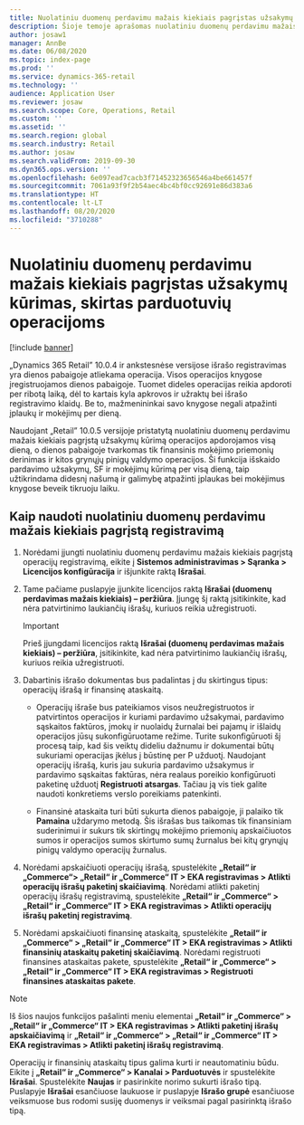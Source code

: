 ```yaml
---
title: Nuolatiniu duomenų perdavimu mažais kiekiais pagrįstas užsakymų kūrimas, skirtas parduotuvių operacijoms
description: Šioje temoje aprašomas nuolatiniu duomenų perdavimu mažais kiekiais pagrįstas užsakymų kūrimas, skirtas operacijoms „Microsoft Dynamics 365 Commerce”.
author: josaw1
manager: AnnBe
ms.date: 06/08/2020
ms.topic: index-page
ms.prod: ''
ms.service: dynamics-365-retail
ms.technology: ''
audience: Application User
ms.reviewer: josaw
ms.search.scope: Core, Operations, Retail
ms.custom: ''
ms.assetid: ''
ms.search.region: global
ms.search.industry: Retail
ms.author: josaw
ms.search.validFrom: 2019-09-30
ms.dyn365.ops.version: ''
ms.openlocfilehash: 6e097ead7cacb3f71452323656546a4be661457f
ms.sourcegitcommit: 7061a93f9f2b54aec4bc4bf0cc92691e86d383a6
ms.translationtype: HT
ms.contentlocale: lt-LT
ms.lasthandoff: 08/20/2020
ms.locfileid: "3710288"
---
```

# <a name="trickle-feed-based-order-creation-for-retail-store-transactions"></a>Nuolatiniu duomenų perdavimu mažais kiekiais pagrįstas užsakymų kūrimas, skirtas parduotuvių operacijoms

[!include [banner](includes/banner.md)]

„Dynamics 365 Retail” 10.0.4 ir ankstesnėse versijose išrašo registravimas yra dienos pabaigoje atliekama operacija. Visos operacijos knygose įregistruojamos dienos pabaigoje. Tuomet dideles operacijas reikia apdoroti per ribotą laiką, dėl to kartais kyla apkrovos ir užraktų bei išrašo registravimo klaidų. Be to, mažmenininkai savo knygose negali atpažinti įplaukų ir mokėjimų per dieną.

Naudojant „Retail” 10.0.5 versijoje pristatytą nuolatiniu duomenų perdavimu mažais kiekiais pagrįstą užsakymų kūrimą operacijos apdorojamos visą dieną, o dienos pabaigoje tvarkomas tik finansinis mokėjimo priemonių derinimas ir kitos grynųjų pinigų valdymo operacijos. Ši funkcija išskaido pardavimo užsakymų, SF ir mokėjimų kūrimą per visą dieną, taip užtikrindama didesnį našumą ir galimybę atpažinti įplaukas bei mokėjimus knygose beveik tikruoju laiku. 


## <a name="how-to-use-trickle-feed-based-posting"></a>Kaip naudoti nuolatiniu duomenų perdavimu mažais kiekiais pagrįstą registravimą
  
1. Norėdami įjungti nuolatiniu duomenų perdavimu mažais kiekiais pagrįstą operacijų registravimą, eikite į **Sistemos administravimas > Sąranka > Licencijos konfigūracija** ir išjunkite raktą **Išrašai**.

2. Tame pačiame puslapyje įjunkite licencijos raktą **Išrašai (duomenų perdavimas mažais kiekiais) – peržiūra**. Įjungę šį raktą įsitikinkite, kad nėra patvirtinimo laukiančių išrašų, kuriuos reikia užregistruoti. 

    > [!Important]
    > Prieš įjungdami licencijos raktą **Išrašai (duomenų perdavimas mažais kiekiais) – peržiūra**, įsitikinkite, kad nėra patvirtinimo laukiančių išrašų, kuriuos reikia užregistruoti.

3. Dabartinis išrašo dokumentas bus padalintas į du skirtingus tipus: operacijų išrašą ir finansinę ataskaitą.

      - Operacijų išraše bus pateikiamos visos neužregistruotos ir patvirtintos operacijos ir kuriami pardavimo užsakymai, pardavimo sąskaitos faktūros, įmokų ir nuolaidų žurnalai bei pajamų ir išlaidų operacijos jūsų sukonfigūruotame režime. Turite sukonfigūruoti šį procesą taip, kad šis veiktų dideliu dažnumu ir dokumentai būtų sukuriami operacijas įkėlus į būstinę per P užduotį. Naudojant operacijų išrašą, kuris jau sukuria pardavimo užsakymus ir pardavimo sąskaitas faktūras, nėra realaus poreikio konfigūruoti paketinę užduotį **Registruoti atsargas**. Tačiau ją vis tiek galite naudoti konkretiems verslo poreikiams patenkinti.  
      
     - Finansinė ataskaita turi būti sukurta dienos pabaigoje, ji palaiko tik **Pamaina** uždarymo metodą. Šis išrašas bus taikomas tik finansiniam suderinimui ir sukurs tik skirtingų mokėjimo priemonių apskaičiuotos sumos ir operacijos sumos skirtumo sumų žurnalus bei kitų grynųjų pinigų valdymo operacijų žurnalus.   

4. Norėdami apskaičiuoti operacijų išrašą, spustelėkite **„Retail“ ir „Commerce“> „Retail“ ir „Commerce“ IT > EKA registravimas > Atlikti operacijų išrašų paketinį skaičiavimą**. Norėdami atlikti paketinį operacijų išrašų registravimą, spustelėkite **„Retail“ ir „Commerce“ > „Retail“ ir „Commerce“ IT > EKA registravimas > Atlikti operacijų išrašų paketinį registravimą**.

5. Norėdami apskaičiuoti finansinę ataskaitą, spustelėkite **„Retail“ ir „Commerce“ > „Retail“ ir „Commerce“ IT > EKA registravimas > Atlikti finansinių ataskaitų paketinį skaičiavimą**. Norėdami registruoti finansines ataskaitas pakete, spustelėkite **„Retail“ ir „Commerce“ > „Retail“ ir „Commerce“ IT > EKA registravimas > Registruoti finansines ataskaitas pakete**.

> [!NOTE]
> Iš šios naujos funkcijos pašalinti meniu elementai **„Retail“ ir „Commerce“ > „Retail“ ir „Commerce“ IT > EKA registravimas > Atlikti paketinį išrašų apskaičiavimą** ir **„Retail“ ir „Commerce“ > „Retail“ ir „Commerce“ IT > EKA registravimas > Atlikti paketinį išrašų registravimą**.

Operacijų ir finansinių ataskaitų tipus galima kurti ir neautomatiniu būdu. Eikite į **„Retail“ ir „Commerce“ > Kanalai > Parduotuvės** ir spustelėkite **Išrašai**. Spustelėkite **Naujas** ir pasirinkite norimo sukurti išrašo tipą. Puslapyje **Išrašai** esančiuose laukuose ir puslapyje **Išrašo grupė** esančiuose veiksmuose bus rodomi susiję duomenys ir veiksmai pagal pasirinktą išrašo tipą.
